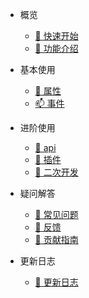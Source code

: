- 概览
  - [🚀 快速开始](overview/quickstart)
  - [🎉 功能介绍](overview/feature)

- 基本使用
  - [🔨 属性](basic/prop)
  - [📫 事件](basic/event)

- 进阶使用
  - [🔎 api](advanced/api)
  - [📌 插件](advanced/plugin)
  - [🔧 二次开发](advanced/develop)

- 疑问解答
  - [📘 常见问题](question/faq)
  - [📩 反馈](question/feedback)
  - [📝 贡献指南](question/contribution)

- 更新日志
  - [📖 更新日志](changelog/changelog)